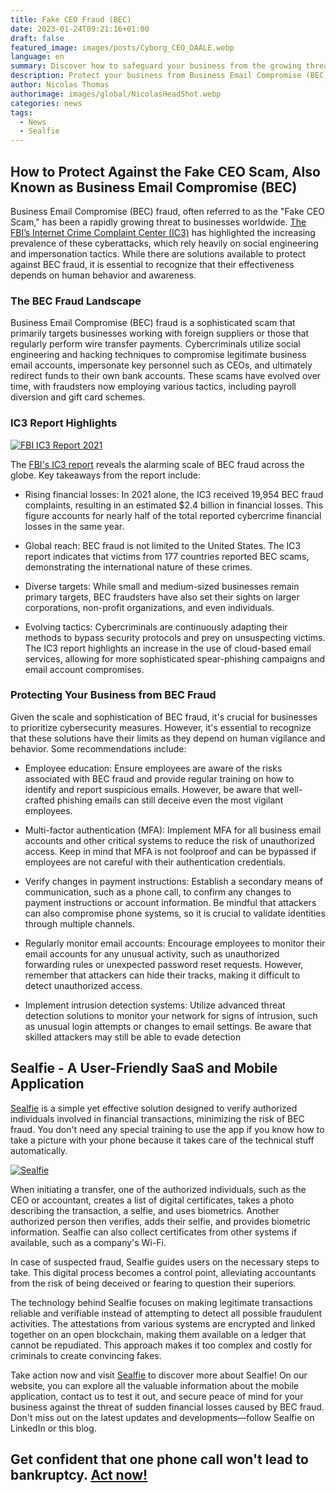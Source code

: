 ```yaml
---
title: Fake CEO Fraud (BEC)
date: 2023-01-24T09:21:16+01:00
draft: false
featured_image: images/posts/Cyborg_CEO_DAALE.webp
language: en
summary: Discover how to safeguard your business from the growing threat of Business Email Compromise (BEC) fraud, commonly known as the Fake CEO Scam. Learn about effective prevention strategies and innovative solutions like Sealfie to ensure secure financial transactions.
description: Protect your business from Business Email Compromise (BEC) fraud, also known as the Fake CEO Scam, with effective solutions like employee education, multi-factor authentication, and Sealfie, a user-friendly SaaS and mobile app for secure transactions. Stay vigilant against evolving cyber threats.
author: Nicolas Thomas
authorimage: images/global/NicolasHeadShot.webp
categories: news
tags:
  - News
  - Sealfie
---
```


## How to Protect Against the Fake CEO Scam, Also Known as Business Email Compromise (BEC)

Business Email Compromise (BEC) fraud, often referred to as the "Fake CEO Scam," has been a rapidly growing threat to businesses worldwide. [The FBI’s Internet Crime Complaint Center (IC3)](https://www.ic3.gov/AnnualReport/Reports/2021_IC3Report.pdf) has highlighted the increasing prevalence of these cyberattacks, which rely heavily on social engineering and impersonation tactics. While there are solutions available to protect against BEC fraud, it is essential to recognize that their effectiveness depends on human behavior and awareness.

### The BEC Fraud Landscape

Business Email Compromise (BEC) fraud is a sophisticated scam that primarily targets businesses working with foreign suppliers or those that regularly perform wire transfer payments. Cybercriminals utilize social engineering and hacking techniques to compromise legitimate business email accounts, impersonate key personnel such as CEOs, and ultimately redirect funds to their own bank accounts. These scams have evolved over time, with fraudsters now employing various tactics, including payroll diversion and gift card schemes.

### IC3 Report Highlights

 [![FBI IC3 Report 2021](/images/IC3_2021_ByVictimLoss.png)](https://www.ic3.gov/AnnualReport/Reports/2021_IC3Report.pdf)

The [FBI's IC3 report](https://www.ic3.gov/AnnualReport/Reports/2021_IC3Report.pdf) reveals the alarming scale of BEC fraud across the globe. Key takeaways from the report include:

- Rising financial losses: In 2021 alone, the IC3 received 19,954 BEC fraud complaints, resulting in an estimated $2.4 billion in financial losses. This figure accounts for nearly half of the total reported cybercrime financial losses in the same year.

- Global reach: BEC fraud is not limited to the United States. The IC3 report indicates that victims from 177 countries reported BEC scams, demonstrating the international nature of these crimes.

- Diverse targets: While small and medium-sized businesses remain primary targets, BEC fraudsters have also set their sights on larger corporations, non-profit organizations, and even individuals.

- Evolving tactics: Cybercriminals are continuously adapting their methods to bypass security protocols and prey on unsuspecting victims. The IC3 report highlights an increase in the use of cloud-based email services, allowing for more sophisticated spear-phishing campaigns and email account compromises.

### Protecting Your Business from BEC Fraud

Given the scale and sophistication of BEC fraud, it's crucial for businesses to prioritize cybersecurity measures. However, it's essential to recognize that these solutions have their limits as they depend on human vigilance and behavior. Some recommendations include:

- Employee education: Ensure employees are aware of the risks associated with BEC fraud and provide regular training on how to identify and report suspicious emails. However, be aware that well-crafted phishing emails can still deceive even the most vigilant employees.

- Multi-factor authentication (MFA): Implement MFA for all business email accounts and other critical systems to reduce the risk of unauthorized access. Keep in mind that MFA is not foolproof and can be bypassed if employees are not careful with their authentication credentials.

- Verify changes in payment instructions: Establish a secondary means of communication, such as a phone call, to confirm any changes to payment instructions or account information. Be mindful that attackers can also compromise phone systems, so it is crucial to validate identities through multiple channels.

- Regularly monitor email accounts: Encourage employees to monitor their email accounts for any unusual activity, such as unauthorized forwarding rules or unexpected password reset requests. However, remember that attackers can hide their tracks, making it difficult to detect unauthorized access.

- Implement intrusion detection systems: Utilize advanced threat detection solutions to monitor your network for signs of intrusion, such as unusual login attempts or changes to email settings. Be aware that skilled attackers may still be able to evade detection

## Sealfie - A User-Friendly SaaS and Mobile Application

[Sealfie](https://sealf.ie/en) is a simple yet effective solution designed to verify authorized individuals involved in financial transactions, minimizing the risk of BEC fraud. You don't need any special training to use the app if you know how to take a picture with your phone because it takes care of the technical stuff automatically.

[![Sealfie](/images/sealfie-landscape.png)](https://sealf.ie/en)

When initiating a transfer, one of the authorized individuals, such as the CEO or accountant, creates a list of digital certificates, takes a photo describing the transaction, a selfie, and uses biometrics. Another authorized person then verifies, adds their selfie, and provides biometric information. Sealfie can also collect certificates from other systems if available, such as a company's Wi-Fi.

In case of suspected fraud, Sealfie guides users on the necessary steps to take. This digital process becomes a control point, alleviating accountants from the risk of being deceived or fearing to question their superiors.

The technology behind Sealfie focuses on making legitimate transactions reliable and verifiable instead of attempting to detect all possible fraudulent activities. The attestations from various systems are encrypted and linked together on an open blockchain, making them available on a ledger that cannot be repudiated. This approach makes it too complex and costly for criminals to create convincing fakes.

Take action now and visit [Sealfie](https://sealf.ie/en) to discover more about Sealfie! On our website, you can explore all the valuable information about the mobile application, contact us to test it out, and secure peace of mind for your business against the threat of sudden financial losses caused by BEC fraud. Don't miss out on the latest updates and developments—follow Sealfie on LinkedIn or this blog.

## Get confident that one phone call won't lead to bankruptcy. [Act now!](https://sealf.ie/en)
